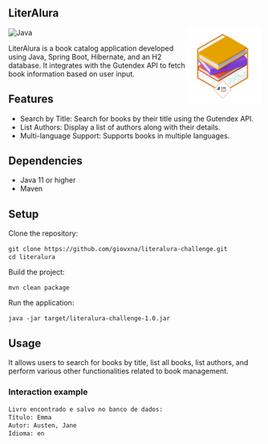 ## LiterAlura

![Java](https://img.shields.io/badge/java-%23ED8B00.svg?style=for-the-badge&logo=openjdk&logoColor=white)
<img src="https://github.com/giovxna/literalura-challenge/blob/main/badge%20literalura.png" width="150px" align="right">

LiterAlura is a book catalog application developed using Java, Spring Boot, Hibernate, and an H2 database. It integrates with the Gutendex API to fetch book information based on user input.

## Features

- Search by Title: Search for books by their title using the Gutendex API.
- List Authors: Display a list of authors along with their details.
- Multi-language Support: Supports books in multiple languages.

## Dependencies
- Java 11 or higher
- Maven

## Setup
Clone the repository:

```
git clone https://github.com/giovxna/literalura-challenge.git
cd literalura
```

Build the project:

```
mvn clean package
```

Run the application:

```
java -jar target/literalura-challenge-1.0.jar
```

## Usage
It allows users to search for books by title, list all books, list authors, and perform various other functionalities related to book management.

### Interaction example

```
Livro encontrado e salvo no banco de dados:
Título: Emma
Autor: Austen, Jane
Idioma: en
```

